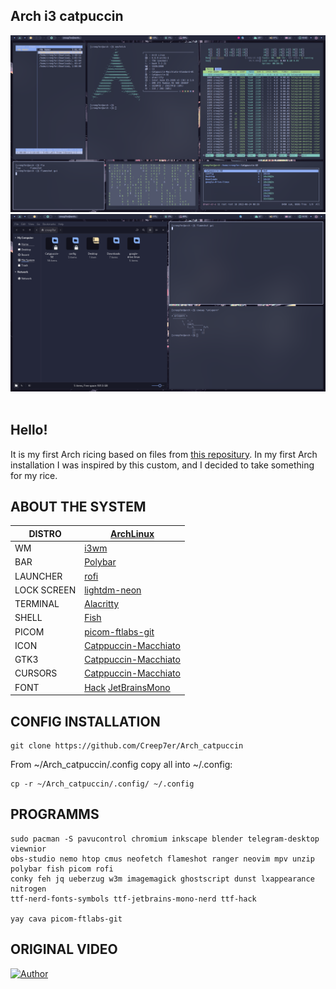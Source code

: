 ## Arch i3 catpuccin

<div align="center">
<img src="https://github.com/Creep7er/Arch_catpuccin/blob/main/img/Screen_1.png" width="550">

<img src="https://github.com/Creep7er/Arch_catpuccin/blob/main/img/Screen2.png" width="550">
</div>
<br />

## Hello!
It is my first Arch ricing based on files from [this repositury](https://gitlab.com/prolinux410/owl_dots/). In my first Arch installation I was inspired by this custom, and I decided to take something for my rice.

## ABOUT THE SYSTEM
|DISTRO|[ArchLinux](https://archlinux.org/)|
| ------ | ------ |
|WM|[i3wm](https://i3wm.org/)|
|BAR|[Polybar](https://github.com/polybar/polybar)|
|LAUNCHER|[rofi](https://github.com/davatorium/rofi)|
|LOCK SCREEN|[lightdm-neon](https://github.com/hertg/lightdm-neon)|
|TERMINAL|[Alacritty](https://github.com/alacritty/alacritty)|
|SHELL|[Fish](https://fishshell.com/)|
|PICOM|[picom-ftlabs-git](https://github.com/FT-Labs/picom)|
|ICON|[Catppuccin-Macchiato](https://github.com/Fausto-Korpsvart/Catppuccin-GTK-Theme)|
|GTK3|[Catppuccin-Macchiato](https://github.com/catppuccin/gtk)|
|CURSORS|[Catppuccin-Macchiato](https://github.com/catppuccin/cursors)|
|FONT|[Hack](https://github.com/source-foundry/Hack) [JetBrainsMono](https://www.jetbrains.com/lp/mono/)|

## CONFIG INSTALLATION

```
git clone https://github.com/Creep7er/Arch_catpuccin
```
  
From ~/Arch_catpuccin/.config copy all into ~/.config:
```
cp -r ~/Arch_catpuccin/.config/ ~/.config
```

## PROGRAMMS 
```
sudo pacman -S pavucontrol chromium inkscape blender telegram-desktop viewnior
obs-studio nemo htop cmus neofetch flameshot ranger neovim mpv unzip polybar fish picom rofi
conky feh jq ueberzug w3m imagemagick ghostscript dunst lxappearance nitrogen
ttf-nerd-fonts-symbols ttf-jetbrains-mono-nerd ttf-hack

yay cava picom-ftlabs-git
```

## ORIGINAL VIDEO
[![Author](https://gitlab.com/prolinux410/owl_dots/-/raw/main/.img/i3_catppuccin.jpg?ref_type=heads)](https://www.youtube.com/watch?v=1oUBR66UtH4)
